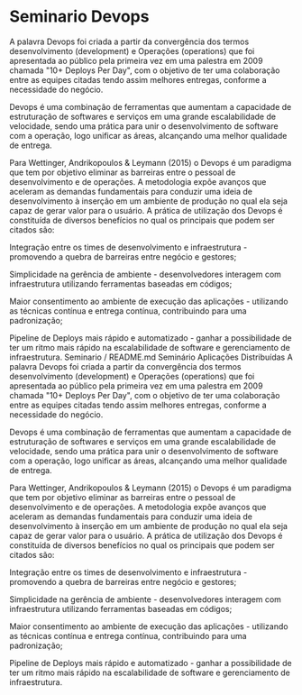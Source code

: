 # Seminario Devops
A palavra Devops foi criada a partir da convergência dos termos desenvolvimento (development) e Operações (operations) que foi apresentada ao público pela primeira vez em uma palestra em 2009 chamada "10+ Deploys Per Day", com o objetivo de ter uma colaboração entre as equipes citadas tendo assim melhores entregas, conforme a necessidade do negócio. 

Devops é uma combinação de ferramentas que aumentam a capacidade de estruturação de softwares e serviços em uma grande escalabilidade de velocidade, sendo uma prática para unir o desenvolvimento de software com a operação, logo unificar as áreas, alcançando uma melhor qualidade de entrega. 

Para Wettinger, Andrikopoulos & Leymann (2015) o Devops é um paradigma que tem por objetivo eliminar as barreiras entre o pessoal de desenvolvimento e de operações. A metodologia expõe avanços que aceleram as demandas fundamentais para conduzir uma ideia de desenvolvimento à inserção em um ambiente de produção no qual ela seja capaz de gerar valor para o usuário. A prática de utilização dos Devops é constituída de diversos benefícios no qual os principais que podem ser citados são: 

Integração entre os times de desenvolvimento e infraestrutura - promovendo a quebra de barreiras entre negócio e gestores; 

Simplicidade na gerência de ambiente - desenvolvedores interagem com infraestrutura utilizando ferramentas baseadas em códigos; 

Maior consentimento ao ambiente de execução das aplicações - utilizando as técnicas contínua e entrega contínua, contribuindo para uma padronização; 

Pipeline de Deploys mais rápido e automatizado - ganhar a possibilidade de ter um ritmo mais rápido na escalabilidade de software e gerenciamento de infraestrutura. 
Seminario / README.md
Seminário Aplicações Distribuídas
A palavra Devops foi criada a partir da convergência dos termos desenvolvimento (development) e Operações (operations) que foi apresentada ao público pela primeira vez em uma palestra em 2009 chamada "10+ Deploys Per Day", com o objetivo de ter uma colaboração entre as equipes citadas tendo assim melhores entregas, conforme a necessidade do negócio.

Devops é uma combinação de ferramentas que aumentam a capacidade de estruturação de softwares e serviços em uma grande escalabilidade de velocidade, sendo uma prática para unir o desenvolvimento de software com a operação, logo unificar as áreas, alcançando uma melhor qualidade de entrega.

Para Wettinger, Andrikopoulos & Leymann (2015) o Devops é um paradigma que tem por objetivo eliminar as barreiras entre o pessoal de desenvolvimento e de operações. A metodologia expõe avanços que aceleram as demandas fundamentais para conduzir uma ideia de desenvolvimento à inserção em um ambiente de produção no qual ela seja capaz de gerar valor para o usuário. A prática de utilização dos Devops é constituída de diversos benefícios no qual os principais que podem ser citados são:

Integração entre os times de desenvolvimento e infraestrutura - promovendo a quebra de barreiras entre negócio e gestores;

Simplicidade na gerência de ambiente - desenvolvedores interagem com infraestrutura utilizando ferramentas baseadas em códigos;

Maior consentimento ao ambiente de execução das aplicações - utilizando as técnicas contínua e entrega contínua, contribuindo para uma padronização;

Pipeline de Deploys mais rápido e automatizado - ganhar a possibilidade de ter um ritmo mais rápido na escalabilidade de software e gerenciamento de infraestrutura.
